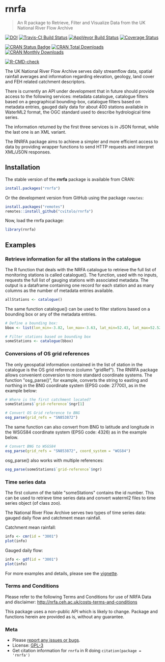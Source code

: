 # rnrfa
> An R package to Retrieve, Filter and Visualize Data from the UK National River Flow Archive

[![DOI](https://zenodo.org/badge/DOI/10.5281/zenodo.593201.svg)](https://doi.org/10.5281/zenodo.593201) [![Travis-CI Build Status](https://travis-ci.org/cvitolo/rnrfa.svg?branch=master)](https://travis-ci.org/cvitolo/rnrfa) [![AppVeyor Build Status](https://ci.appveyor.com/api/projects/status/github/cvitolo/rnrfa?branch=master&svg=true)](https://ci.appveyor.com/project/cvitolo/rnrfa) [![Coverage Status](https://codecov.io/gh/cvitolo/rnrfa/master.svg)](https://codecov.io/github/cvitolo/rnrfa?branch=master)

[![CRAN Status Badge](http://www.r-pkg.org/badges/version/rnrfa)](https://cran.r-project.org/package=rnrfa) [![CRAN Total Downloads](http://cranlogs.r-pkg.org/badges/grand-total/rnrfa)](https://cran.r-project.org/package=rnrfa) [![CRAN Monthly Downloads](http://cranlogs.r-pkg.org/badges/rnrfa)](https://cran.r-project.org/package=rnrfa)

[![R-CMD-check](https://github.com/cvitolo/rnrfa/workflows/R-CMD-check/badge.svg)](https://github.com/cvitolo/rnrfa/actions)

The UK National River Flow Archive serves daily streamflow data, spatial rainfall averages and information regarding elevation, geology, land cover and FEH related catchment descriptors.

There is currently an API under development that in future should provide access to the following services: metadata catalogue, catalogue filters based on a geographical bounding-box, catalogue filters based on metadata entries, gauged daily data for about 400 stations available in WaterML2 format, the OGC standard used to describe hydrological time series.

The information returned by the first three services is in JSON format, while the last one is an XML variant.

The RNRFA package aims to achieve a simpler and more efficient access to data by providing wrapper functions to send HTTP requests and interpret XML/JSON responses.

## Installation

The stable version of the **rnrfa** package is available from CRAN:

``` r
install.packages("rnrfa")
```

Or the development version from GitHub using the package `remotes`:

``` r
install.packages("remotes")
remotes::install_github("cvitolo/rnrfa")
```

Now, load the rnrfa package:

``` r
library(rnrfa)
```

## Examples

### Retrieve information for all the stations in the catalogue

The R function that deals with the NRFA catalogue to retrieve the full list of monitoring stations is called catalogue(). The function, used with no inputs, requests the full list of gauging stations with associated metadata. The output is a dataframe containing one record for each station and as many columns as the number of metadata entries available.

``` r
allStations <- catalogue()
```

The same function catalogue() can be used to filter stations based on a bounding box or any of the metadata entries.

``` r
# Define a bounding box:
bbox <- list(lon_min=-3.82, lon_max=-3.63, lat_min=52.43, lat_max=52.52)

# Filter stations based on bounding box
someStations <- catalogue(bbox)
```

### Conversions of OS grid references

The only geospatial information contained in the list of station in the catalogue is the OS grid reference (column "gridRef"). The RNRFA package allows convenient conversion to more standard coordinate systems. The function "osg\_parse()", for example, converts the string to easting and northing in the BNG coordinate system (EPSG code: 27700), as in the example below:

``` r
# Where is the first catchment located?
someStations$`grid-reference`$ngr[1]

# Convert OS Grid reference to BNG
osg_parse(grid_refs = "SN853872")
```

The same function can also convert from BNG to latitude and longitude in the WSGS84 coordinate system (EPSG code: 4326) as in the example below.

``` r
# Convert BNG to WSGS84
osg_parse(grid_refs = "SN853872", coord_system = "WGS84")
```

osg\_parse() also works with multiple references:

``` r
osg_parse(someStations$`grid-reference`$ngr)
```

### Time series data

The first column of the table "someStations" contains the id number. This can be used to retrieve time series data and convert waterml2 files to time series object (of class zoo).

The National River Flow Archive serves two types of time series data: gauged daily flow and catchment mean rainfall.

Catchment mean rainfall:

``` r
info <- cmr(id = "3001")
plot(info)
```

Gauged daily flow:

``` r
info <- gdf(id = "3001")
plot(info)
```

For more examples and details, please see the [vignette](https://github.com/cvitolo/rnrfa/blob/master/vignettes/rnrfa-vignette.Rmd).

### Terms and Conditions

Please refer to the following Terms and Conditions for use of NRFA Data and disclaimer: <http://nrfa.ceh.ac.uk/costs-terms-and-conditions>

This package uses a non-public API which is likely to change. Package and functions herein are provided as is, without any guarantee.

### Meta

-   Please [report any issues or bugs](https://github.com/cvitolo/rnrfa/issues).
-   License: [GPL-3](https://opensource.org/licenses/GPL-3.0)
-   Get citation information for `rnrfa` in R doing `citation(package = 'rnrfa')`

